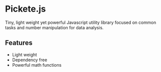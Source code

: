 # Pickete.js

Tiny, light weight yet powerful Javascript utility library focused on common tasks and number manipulation for data analysis.

## Features

* Light weight 
* Dependency free
* Powerful math functions